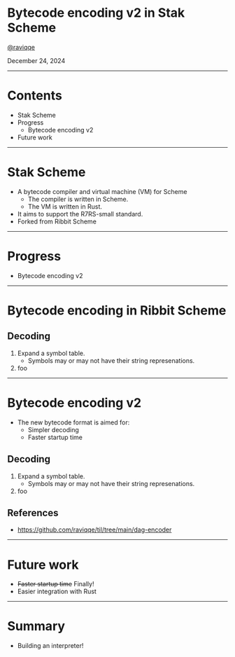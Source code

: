 # Bytecode encoding v2 in Stak Scheme

[@raviqqe](https://github.com/raviqqe)

December 24, 2024

---

# Contents

- Stak Scheme
- Progress
  - Bytecode encoding v2
- Future work

---

# Stak Scheme

- A bytecode compiler and virtual machine (VM) for Scheme
  - The compiler is written in Scheme.
  - The VM is written in Rust.
- It aims to support the R7RS-small standard.
- Forked from Ribbit Scheme

---

# Progress

- Bytecode encoding v2

---

# Bytecode encoding in Ribbit Scheme

## Decoding

1. Expand a symbol table.
   - Symbols may or may not have their string represenations.
1. foo

---

# Bytecode encoding v2

- The new bytecode format is aimed for:
  - Simpler decoding
  - Faster startup time

## Decoding

1. Expand a symbol table.
   - Symbols may or may not have their string represenations.
1. foo

## References

- https://github.com/raviqqe/til/tree/main/dag-encoder

---

# Future work

- ~~Faster startup time~~ Finally!
- Easier integration with Rust

---

# Summary

- Building an interpreter!
